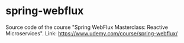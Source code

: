 # spring-webflux
Source code of the course "Spring WebFlux Masterclass: Reactive Microservices". Link: https://www.udemy.com/course/spring-webflux/

